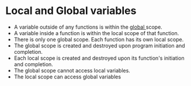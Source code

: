 # Local and Global variables
- A variable outside of any functions is within the <ins> global </ins> scope.
- A variable inside a function is within the local scope of that function.
- There is only one global scope. Each function has its own local scope.
- The global scope is created and destroyed upon program initiation and completion.
- Each local scope is created and destroyed upon its function's initiation and completion.
- The global scope cannot access local variables.
- The local scope can access global variables
